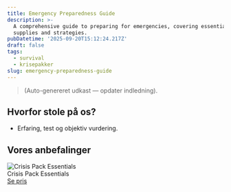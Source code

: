 ```yaml
---
title: Emergency Preparedness Guide
description: >-
  A comprehensive guide to preparing for emergencies, covering essential
  supplies and strategies.
pubDatetime: '2025-09-20T15:12:24.217Z'
draft: false
tags:
  - survival
  - krisepakker
slug: emergency-preparedness-guide
---
```

> (Auto-genereret udkast — opdater indledning).

## Hvorfor stole på os?
- Erfaring, test og objektiv vurdering.

## Vores anbefalinger


<!-- Auto: Affiliate-kort fra Products/SKUs -->

<div class="aff-card"><img src="abstract_15.png (https://v5.airtableusercontent.com/v3/u/45/45/1758391200000/SZBSHdq3R5ywl2DPItY-EQ/RKDDDtlPIZTFZm1dv5jjE_Y_p4za46QOKqUCPgYF2qWG689xZ57kSJ_OiE-NsX9LK7ccgyY8sy6xJYdBGF4RTjerbIblv48Atj1BuVsKViLTTElXnSU0l8m3i0QJgjbtZdYXrmT3raCMVDNDl7r16E6odQ-9OsQC9aF5N6oD-nQ/-siL62RmO0K38fXePf_-vlI9Dd9N9atOgytv6oiOM7g)" alt="Crisis Pack Essentials" class="aff-card__img" /><div class="aff-card__meta"><div class="aff-card__title">Crisis Pack Essentials</div><a class="aff-btn" href="https://affiliate.homeessentialsee62.com/deal789?utm_source=klartilalt&utm_medium=affiliate&subid=emergency-preparedness-guide-2025-09-20" rel="sponsored nofollow noopener" target="_blank">Se pris</a></div></div>

